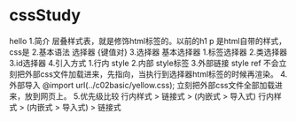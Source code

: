 # cssStudy
hello
    1.简介
        层叠样式表，就是修饰html标签的。以前的h1 p 是html自带的样式，css是
    2.基本语法
        选择器 {键值对}
    3.选择器
        基本选择器
            1.标签选择器
            2.类选择器
            3.id选择器
    4.引入方式
        1.行内 style
        2.内部 style标签
        3.外部链接 style ref     不会立刻把外部css文件加载进来，先指向，当执行到选择器html标签的时候再渲染。
        4.外部导入  @import url(../c02basic/yellow.css);   立刻把外部css文件全部加载进来，放到网页上。
    5.优先级比较
        行内样式 > 链接式 > (内嵌式 > 导入式)
        行内样式 > (内嵌式 > 导入式) > 链接式  
